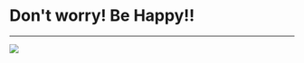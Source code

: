 # Don't worry! Be Happy!!

---

![](http://rdsbackuposs.oss-cn-shanghai.aliyuncs.com/hunter-docs/cropped-3840-2160-909641.png)
